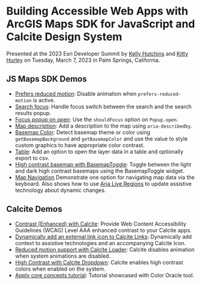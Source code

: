# Building Accessible Web Apps with ArcGIS Maps SDK for JavaScript and Calcite Design System

Presented at the 2023 Esri Developer Summit by [Kelly Hutchins](https://github.com/kellyhutchins) and [Kitty Hurley](https://github.com/geospatialem) on Tuesday, March 7, 2023 in Palm Springs, California.

## JS Maps SDK Demos

- [Prefers reduced motion](demos/PrefersReducedMotion.html): Disable animation when `prefers-reduced-motion` is active.
- [Search focus](demos/SearchFocus.html): Handle focus switch between the search and the search results popup.
- [Focus popup on open](demos/PopupFocus.html): Use the `shouldFocus` option on `Popup.open`.
- [Map description](demos/MapDescription.html): Add a description to the map using `aria-describedby`.
- [Basemap Color](demos/BasemapColor.html): Detect basemap theme or color using `getBasemapBackground` and `getBasemapColor` and use the value to style custom graphics to have appropriate color contrast. 
- [Table](demos/FeatureTable.html): Add an option to open the layer data in a table and optionally export to csv. 
- [High contrast basemap with BasemapToggle](demos/HighContrastBasemapToggle.html): Toggle between the light and dark high contrast basemaps using the BasemapToggle widget.
- [Map Navigation](demos/MapNavigation.html) Demonstrate one option for navigating map data via the keyboard. Also shows how to use [Aria Live Regions](https://developer.mozilla.org/en-US/docs/Web/Accessibility/ARIA/ARIA_Live_Regions) to update assistive technology about dynamic changes.

## Calcite Demos

- [Contrast (Enhanced) with Calcite](demos/CustomCalciteIconColor.html): Provide Web Content Accessibility Guidelines (WCAG) Level AAA enhanced contrast to your Calcite apps.
- [Dynamically add an external link icon to Calcite Links](demos/DynamicallyAddExternalIcon.html): Dynamically add context to assistive technologies and an accompanying Calcite Icon.
- [Reduced motion support with Calcite Loader](demos/ReducedMotionSupportCalciteLoader.html): Calcite disables animation when system animations are disabled.
- [High Contrast with Calcite Dropdown](demos/HighContrastWithCalciteDropdown.html): Calcite enables high contrast colors when enabled on the system.
- [Apply core concepts tutorial](demos/CalciteApplyCoreConcepts.html): Tutorial showcased with Color Oracle tool.
